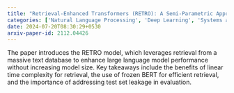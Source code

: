 ```yaml
---
title: "Retrieval-Enhanced Transformers (RETRO): A Semi-Parametric Approach to Enhance Performance of Large Language Models"
categories: ['Natural Language Processing', 'Deep Learning', 'Systems and Performance']
date: 2024-07-20T08:30:29+0530
arxiv-paper-id: 2112.04426
---
```

The paper introduces the RETRO model, which leverages retrieval from a massive text database to enhance large language model performance without increasing model size. Key takeaways include the benefits of linear time complexity for retrieval, the use of frozen BERT for efficient retrieval, and the importance of addressing test set leakage in evaluation.
